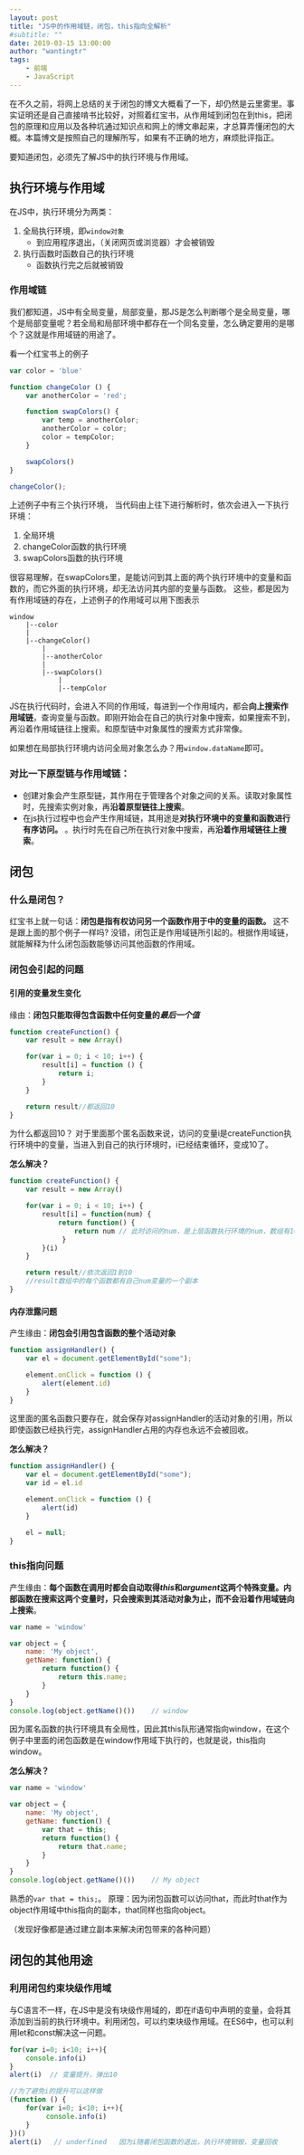 ```yaml
---
layout: post
title: "JS中的作用域链，闭包，this指向全解析"
#subtitle: ""
date: 2019-03-15 13:00:00
author: "wantingtr"
tags:
    - 前端
    - JavaScript
---
```


在不久之前，将网上总结的关于闭包的博文大概看了一下，却仍然是云里雾里。事实证明还是自己直接啃书比较好，对照着红宝书，从作用域到闭包在到this，把闭包的原理和应用以及各种坑通过知识点和网上的博文串起来，才总算弄懂闭包的大概。本篇博文是按照自己的理解所写，如果有不正确的地方，麻烦批评指正。

要知道闭包，必须先了解JS中的执行环境与作用域。

## 执行环境与作用域
在JS中，执行环境分为两类：
1. 全局执行环境，即`window对象`
    - 到应用程序退出，（关闭网页或浏览器）才会被销毁
2. 执行函数时函数自己的执行环境
    - 函数执行完之后就被销毁

### 作用域链
我们都知道，JS中有全局变量，局部变量，那JS是怎么判断哪个是全局变量，哪个是局部变量呢？若全局和局部环境中都存在一个同名变量，怎么确定要用的是哪个？这就是作用域链的用途了。

看一个红宝书上的例子
```js
var color = 'blue'

function changeColor () {
    var anotherColor = 'red';

    function swapColors() {
        var temp = anotherColor;
        anotherColor = color;
        color = tempColor;
    }

    swapColors()
}

changeColor();
```
上述例子中有三个执行环境， 当代码由上往下进行解析时，依次会进入一下执行环境：
1. 全局环境
2. changeColor函数的执行环境
3. swapColors函数的执行环境

很容易理解，在swapColors里，是能访问到其上面的两个执行环境中的变量和函数的，而它外面的执行环境，却无法访问其内部的变量与函数。
这些，都是因为有作用域链的存在，上述例子的作用域可以用下图表示

```
window
    |--color
    |
    |--changeColor()
        |
        |--anotherColor
        |
        |--swapColors()
            |
            |--tempColor
```
JS在执行代码时，会进入不同的作用域，每进到一个作用域内，都会**向上搜索作用域链**，查询变量与函数。即刚开始会在自己的执行对象中搜索，如果搜索不到，再沿着作用域链往上搜索。和原型链中对象属性的搜索方式非常像。

如果想在局部执行环境内访问全局对象怎么办？用`window.dataName`即可。

### 对比一下原型链与作用域链：  
- 创建对象会产生原型链，其作用在于管理各个对象之间的关系。读取对象属性时，先搜索实例对象，再**沿着原型链往上搜索**。  
- 在js执行过程中也会产生作用域链，其用途是**对执行环境中的变量和函数进行有序访问。** 。执行时先在自己所在执行对象中搜索，再**沿着作用域链往上搜索**。


## 闭包


### 什么是闭包？

红宝书上就一句话：**闭包是指有权访问另一个函数作用于中的变量的函数。**
这不是跟上面的那个例子一样吗? 没错，闭包正是作用域链所引起的。根据作用域链，就能解释为什么闭包函数能够访问其他函数的作用域。

### 闭包会引起的问题

#### 引用的变量发生变化

缘由：**闭包只能取得包含函数中任何变量的*最后一个值***

```js
function createFunction() {
    var result = new Array()

    for(var i = 0; i < 10; i++) {
        result[i] = function () {
            return i;
        }
    }

    return result//都返回10
}

```

为什么都返回10？
对于里面那个匿名函数来说，访问的变量i是createFunction执行环境中的变量，当进入到自己的执行环境时，i已经结束循环，变成10了。

**怎么解决？**
```js
function createFunction() {
    var result = new Array()

    for(var i = 0; i < 10; i++) {
        result[i] = function(num) {
            return function() {
                return num // 此时访问的num，是上层函数执行环境的num，数组有10个函数对象，每个对象的执行环境下的number都不一样
             }
        }(i)
    }

    return result//依次返回1到10
    //result数组中的每个函数都有自己num变量的一个副本
}
```


#### 内存泄露问题
产生缘由：**闭包会引用包含函数的整个活动对象**


```js
function assignHandler() {
    var el = document.getElementById("some");

    element.onClick = function () {
        alert(element.id)
    }
}
```
这里面的匿名函数只要存在，就会保存对assignHandler的活动对象的引用，所以即使函数已经执行完，assignHandler占用的内存也永远不会被回收。


**怎么解决？**
```js
function assignHandler() {
    var el = document.getElementById("some");
    var id = el.id

    element.onClick = function () {
        alert(id)
    }

    el = null;
}
```


### this指向问题
产生缘由：**每个函数在调用时都会自动取得*this*和*argument*这两个特殊变量。内部函数在搜索这两个变量时，只会搜索到其活动对象为止，而不会沿着作用域链向上搜索**。

```js
var name = 'window'

var object = {
    name: 'My object',
    getName: function() {
        return function() {
            return this.name;
        }
    }
}
console.log(object.getName()())    // window
```
因为匿名函数的执行环境具有全局性，因此其this队形通常指向window，在这个例子中里面的闭包函数是在window作用域下执行的，也就是说，this指向window。

**怎么解决？**
```js
var name = 'window'

var object = {
    name: 'My object',
    getName: function() {
        var that = this;
        return function() {
            return that.name;
        }
    }
}
console.log(object.getName()())    // My object
```
熟悉的`var that = this;`。
原理：因为闭包函数可以访问that，而此时that作为object作用域中this指向的副本，that同样也指向object。


（发现好像都是通过建立副本来解决闭包带来的各种问题）


## 闭包的其他用途

### 利用闭包约束块级作用域
与C语言不一样，在JS中是没有块级作用域的，即在if语句中声明的变量，会将其添加到当前的执行环境中。利用闭包，可以约束块级作用域。在ES6中，也可以利用let和const解决这一问题。

```js
for(var i=0; i<10; i++){
    console.info(i)
}
alert(i)  // 变量提升，弹出10

//为了避免i的提升可以这样做
(function () {
    for(var i=0; i<10; i++){
         console.info(i)
    }
})()
alert(i)   // underfined   因为i随着闭包函数的退出，执行环境销毁，变量回收
```
